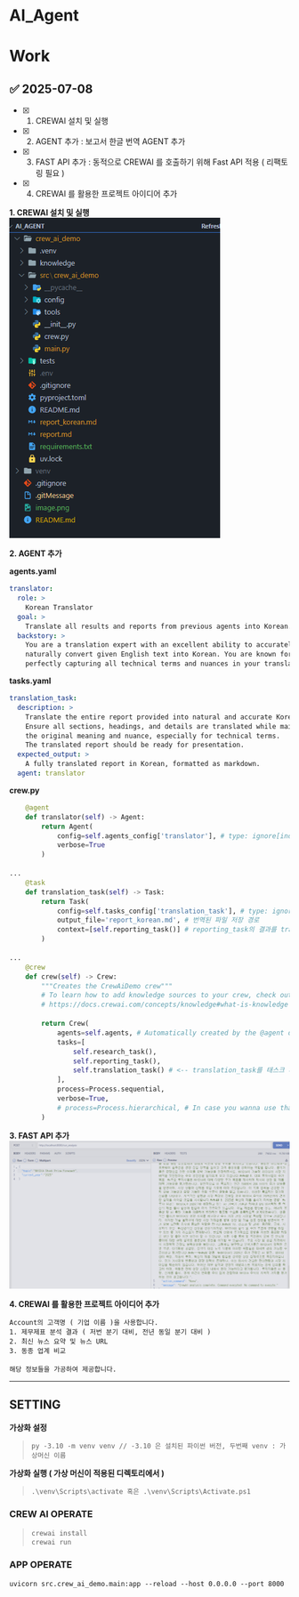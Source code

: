 # AI_Agent

# Work
## ✅ 2025-07-08

- [X] 1. CREWAI 설치 및 실행
- [X] 2. AGENT 추가 : 보고서 한글 번역 AGENT 추가 
- [X] 3. FAST API 추가 : 동적으로 CREWAI 를 호출하기 위해 Fast API 적용 ( 리팩토링 필요 )
- [X] 4. CREWAI 를 활용한 프로젝트 아이디어 추가 

**1. CREWAI 설치 및 실행**
![alt text](image-1.png)

**2. AGENT 추가**

**agents.yaml**
```yaml
translator:
  role: >
    Korean Translator
  goal: >
    Translate all results and reports from previous agents into Korean.
  backstory: >
    You are a translation expert with an excellent ability to accurately and
    naturally convert given English text into Korean. You are known for
    perfectly capturing all technical terms and nuances in your translations.
```

**tasks.yaml**
```yaml
translation_task:
  description: >
    Translate the entire report provided into natural and accurate Korean.
    Ensure all sections, headings, and details are translated while maintaining
    the original meaning and nuance, especially for technical terms.
    The translated report should be ready for presentation.
  expected_output: >
    A fully translated report in Korean, formatted as markdown.
  agent: translator 
```

**crew.py**
```python
    @agent
    def translator(self) -> Agent:
        return Agent(
            config=self.agents_config['translator'], # type: ignore[index]
            verbose=True
        )

...
    @task
    def translation_task(self) -> Task:
        return Task(
            config=self.tasks_config['translation_task'], # type: ignore[index]
            output_file='report_korean.md', # 번역된 파일 저장 경로
            context=[self.reporting_task()] # reporting_task의 결과를 translation_task의 컨텍스트로 전달
        )

...
    @crew
    def crew(self) -> Crew:
        """Creates the CrewAiDemo crew"""
        # To learn how to add knowledge sources to your crew, check out the documentation:
        # https://docs.crewai.com/concepts/knowledge#what-is-knowledge

        return Crew(
            agents=self.agents, # Automatically created by the @agent decorator
            tasks=[
                self.research_task(),
                self.reporting_task(),
                self.translation_task() # <-- translation_task를 태스크 파이프라인에 추가
            ],
            process=Process.sequential,
            verbose=True,
            # process=Process.hierarchical, # In case you wanna use that instead https://docs.crewai.com/how-to/Hierarchical/
        )


```

**3. FAST API 추가**
![alt text](image.png)

**4. CREWAI 를 활용한 프로젝트 아이디어 추가**
```
Account의 고객명 ( 기업 이름 )을 사용합니다.
1. 제무제표 분석 결과 ( 저번 분기 대비, 전년 동일 분기 대비 ) 
2. 최신 뉴스 요약 및 뉴스 URL 
3. 동종 업계 비교  

해당 정보들을 가공하여 제공합니다.
```





***

## SETTING 

**가상화 설정**   
> ```
> py -3.10 -m venv venv // -3.10 은 설치된 파이썬 버전, 두번째 venv : 가상머신 이름
> ```



**가상화 실행 ( 가상 머신이 적용된 디렉토리에서 )**
>```
>.\venv\Scripts\activate 혹은 .\venv\Scripts\Activate.ps1
>```



### CREW AI OPERATE
>```
>crewai install
>crewai run
>```


### APP OPERATE
```commandline
uvicorn src.crew_ai_demo.main:app --reload --host 0.0.0.0 --port 8000
```
